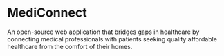 # MediConnect
An open-source web application that bridges gaps in healthcare by connecting medical professionals with patients seeking quality affordable healthcare from the comfort of their homes.

